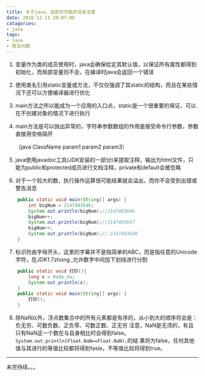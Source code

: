 ```yaml
---
title: 关于java，这些你可能并没有注意
date: 2016-12-11 20:07:08
catagories:
- java
tags:
- java
- 常见问题
---
```


1. 变量作为类的成员使用时，java会确保给定其默认值，以保证所有属性都得到初始化，而局部变量则不会，在编译时java会返回一个错误

2. 使用类名引用static变量或方法，不仅仅强调了其static的结构，而且在某些情况下还可以方便编译器进行优化

3. main方法之所以能成为一个应用的入口点，static是一个很重要的保证，可以在不创建对象的情况下进行执行

4. main方法是可以抛出异常的，字符串参数数组的作用是接受命令行参数，参数直接用空格隔开

   （java ClassName  param1 param2 param3）

5. java使用javadoc工具(JDK安装的一部分)来提取注释，输出为html文件，只能为public和protected成员进行文档注释，private和default会被忽略

6. 对于一个较大的数，执行操作运算很可能结果就会溢出，而你不会受到出错或警告消息

```java
	public static void main(String[] args) {
		int bigNum = 2147483646;
		System.out.println(bigNum);//2147483646
		bigNum++;
		System.out.println(bigNum);//2147483647
		bigNum++;
		System.out.println(bigNum);//-2147483648
	}
```

7. 标识符由字母开头，这里的字幕并不是指简单的ABC，而是指任意的Unicode字符，在JDK1.7zhong ,允许数字中间加下划线进行分割

```java
	public static void 打印(){
		long x = 0xda_da;
		System.out.println(x);
	}
	public static void main(String[] args) {
		打印();
	}
```
8. 除NaN以外，浮点数集合中的所有元素都是有序的，从小到大的顺序将会是：负无穷、可数负数、正负零、可数正数、正无穷
注意，NaN是无须的，有且只有NaN这一个数在与自身相比时会得到false。`System.out.println(Float.NaN==Float.NaN);`的结
果将为false，任何其他值与其进行的等值比较都将得到fasle，不等值比较将得到true。







-----

未完待续。。。